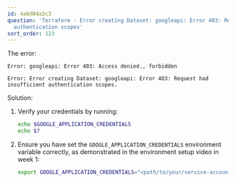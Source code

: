```yaml
---
id: 4a6d04a2c3
question: 'Terraform - Error creating Dataset: googleapi: Error 403: Request had insufficient
  authentication scopes'
sort_order: 123
---
```


The error:

```
Error: googleapi: Error 403: Access denied., forbidden

Error: Error creating Dataset: googleapi: Error 403: Request had insufficient authentication scopes.
```

Solution:

1. Verify your credentials by running:
   
   ```bash
   echo $GOOGLE_APPLICATION_CREDENTIALS
   echo $?
   ```

2. Ensure you have set the `GOOGLE_APPLICATION_CREDENTIALS` environment variable correctly, as demonstrated in the environment setup video in week 1:

   ```bash
   export GOOGLE_APPLICATION_CREDENTIALS="<path/to/your/service-account-authkeys>.json"
   ```